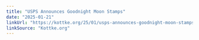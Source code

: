 ```yaml
---
title: "USPS Announces Goodnight Moon Stamps"
date: "2025-01-21"
linkUrl: "https://kottke.org/25/01/usps-announces-goodnight-moon-stamps?ref=rogerwong.me"
linkSource: "Kottke.org"
---
```

